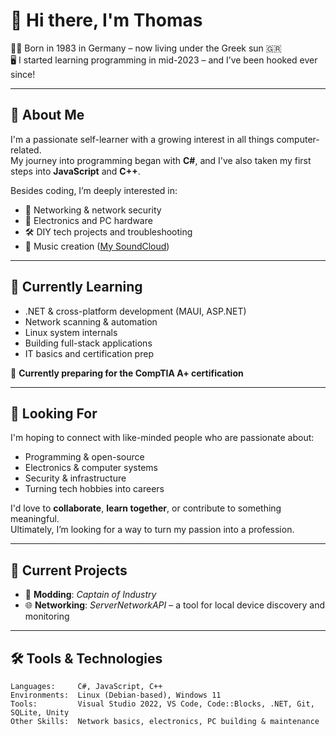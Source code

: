 # 👋 Hi there, I'm Thomas

🧔‍♂️ Born in 1983 in Germany – now living under the Greek sun 🇬🇷  
🖥️ I started learning programming in mid-2023 – and I’ve been hooked ever since!

---

## 🧠 About Me

I'm a passionate self-learner with a growing interest in all things computer-related.  
My journey into programming began with **C#**, and I've also taken my first steps into **JavaScript** and **C++**.

Besides coding, I’m deeply interested in:

- 🧩 Networking & network security  
- 🔌 Electronics and PC hardware  
- 🛠️ DIY tech projects and troubleshooting  
- 🎵 Music creation ([My SoundCloud](https://soundcloud.com/thomasjust))

---

## 🌱 Currently Learning

- .NET & cross-platform development (MAUI, ASP.NET)  
- Network scanning & automation  
- Linux system internals  
- Building full-stack applications 
- IT basics and certification prep

🎯 **Currently preparing for the CompTIA A+ certification**

---

## 🤝 Looking For

I'm hoping to connect with like-minded people who are passionate about:

- Programming & open-source  
- Electronics & computer systems  
- Security & infrastructure  
- Turning tech hobbies into careers

I'd love to **collaborate**, **learn together**, or contribute to something meaningful.  
Ultimately, I’m looking for a way to turn my passion into a profession.

---

## 🔧 Current Projects

- 🧩 **Modding**: *Captain of Industry*  
- 🌐 **Networking**: *ServerNetworkAPI* – a tool for local device discovery and monitoring

---

## 🛠️ Tools & Technologies

```plaintext
Languages:     C#, JavaScript, C++
Environments:  Linux (Debian-based), Windows 11
Tools:         Visual Studio 2022, VS Code, Code::Blocks, .NET, Git, SQLite, Unity
Other Skills:  Network basics, electronics, PC building & maintenance
